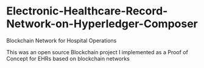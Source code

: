 # Electronic-Healthcare-Record-Network-on-Hyperledger-Composer
Blockchain Network for Hospital Operations

This was an open source Blockchain project I implemented as a Proof of Concept for EHRs based on blockchain networks
